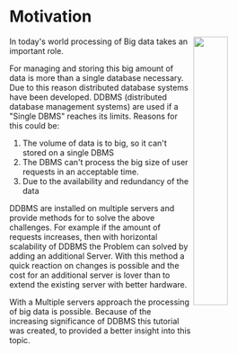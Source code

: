 # Motivation
<img src="https://upload.wikimedia.org/wikipedia/commons/9/9b/Social_Network_Analysis_Visualization.png" align="right" width="35%">


In today's world processing of Big data takes an important role.

For managing and storing this big amount of data is more than a single database necessary. Due to this reason distributed database systems have been developed.
DDBMS (distributed database management systems) are used if a "Single DBMS" reaches its limits. Reasons for this could be:


1. The volume of data is to big, so it can't stored on a single DBMS 
1. The DBMS can't process the big size of user requests in an acceptable time.
1. Due to the availability and redundancy of the data


DDBMS are installed on multiple servers and provide methods for 
to solve the above challenges. For example if the amount of requests increases, then with horizontal scalability of DDBMS the Problem can solved by adding an additional Server. With this method a quick reaction on changes is possible and the cost for an additional server is lover than to extend the existing server with better hardware.

With a Multiple servers approach the processing of big data is possible. Because of the increasing significance of DDBMS this tutorial was created, to provided a better insight into this topic.   
